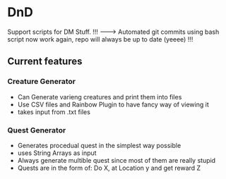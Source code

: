 # DnD
Support scripts for DM Stuff.
!!!
---> Automated git commits using bash script now work again, repo will always be up to date (yeeee)
!!!

## Current features

### Creature Generator
- Can Generate varieng creatures and print them into files
- Use CSV files and Rainbow Plugin to have fancy way of viewing it
- takes input from .txt files

### Quest Generator
- Generates procedual quest in the simplest way possible
- uses String Arrays as input
- Always generate multible quest since most of them are really stupid
- Quests are in the form of: Do X, at Location y and get reward Z

